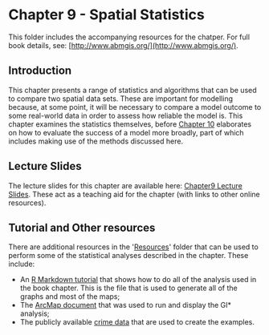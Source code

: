 # Chapter 9 - Spatial Statistics

This folder includes the accompanying resources for the chatper. For full book details, see: [http://www.abmgis.org/](http://www.abmgis.org/).

## Introduction 

This chapter presents a range of statistics and algorithms that can be used to compare two spatial data sets. These are important for modelling because, at some point, it will be necessary to compare a model outcome to some real-world data in order to assess how reliable the model is. This chapter examines the statistics themselves, before [Chapter 10](../Chapter10-EvaluatingModels) elaborates on how to evaluate the success of a model more broadly, part of which includes making use of the methods discussed here.

## Lecture Slides

The lecture slides for this chapter are available here: [Chapter9 Lecture Slides](./Chapter9.pptx). These act as a teaching aid for the chapter (with links to other online resources).


## Tutorial and Other resources

There are additional resources in the '[Resources](./Resources)' folder that can be used to perform some of the statistical analyses described in the chapter. These include:

   * An [R Markdown tutorial](./Resources/statistics.Rmd) that shows how to do all of the analysis used in the book chapter. This is the file that is used to generate all of the graphs and most of the maps;
   * The [ArcMap document](./Resources/GIStar.mxd) that was used to run and display the GI* analysis;
   * The publicly available [crime data](./Resources/data) that are used to create the examples.


